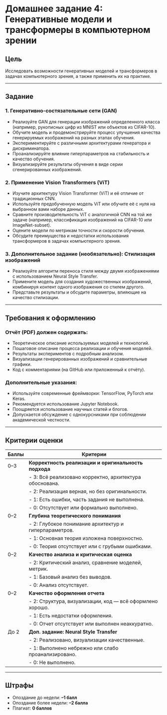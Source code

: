 
# Домашнее задание 4: Генеративные модели и трансформеры в компьютерном зрении

## Цель
Исследовать возможности генеративных моделей и трансформеров в задачах компьютерного зрения, а также применить их на практике.

---

## Задание

### 1. Генеративно-состязательные сети (GAN)
- Реализуйте GAN для генерации изображений определенного класса (например, рукописных цифр из MNIST или объектов из CIFAR-10).
- Обучите модель и продемонстрируйте процесс улучшения качества генерируемых изображений на разных этапах обучения.
- Экспериментируйте с различными архитектурами генератора и дискриминатора.
- Проанализируйте влияние гиперпараметров на стабильность и качество обучения.
- Визуализируйте результаты обучения в виде серии сгенерированных изображений.

### 2. Применение Vision Transformers (ViT)
- Изучите архитектуру Vision Transformer (ViT) и её отличие от традиционных CNN.
- Используйте предобученную модель ViT или обучите её с нуля на выбранном вами наборе данных.
- Сравните производительность ViT с аналогичной CNN на той же задаче (например, классификация изображений на CIFAR-10 или ImageNet-subset).
- Оцените модели по метрикам точности и скорости обучения.
- Обсудите преимущества и недостатки использования трансформеров в задачах компьютерного зрения.

### 3. Дополнительное задание (необязательно): Стилизация изображений
- Реализуйте алгоритм переноса стиля между двумя изображениями с использованием Neural Style Transfer.
- Примените модель для создания художественных изображений, комбинируя контент одного изображения со стилем другого.
- Представьте результаты и обсудите параметры, влияющие на качество стилизации.

---

## Требования к оформлению

### Отчёт (PDF) должен содержать:
- Теоретическое описание используемых моделей и технологий.
- Пошаговое описание процесса реализации и обучения моделей.
- Результаты экспериментов с подробным анализом.
- Визуализации генерированных изображений и сравнительные графики.
- Код с комментариями (на GitHub или приложенный к отчёту).

### Дополнительные указания:
- Используйте современные фреймворки: TensorFlow, PyTorch или Keras.
- Рекомендуется использование Jupyter Notebook.
- Поощряется использование научных статей и блогов.
- Допускается обсуждение с однокурсниками при соблюдении академической честности.

---

## Критерии оценки

| Баллы | Критерии |
|-------|----------|
| 0–3   | **Корректность реализации и оригинальность подхода** |
|       | - 3: Всё реализовано корректно, архитектура обоснована. |
|       | - 2: Реализация верная, но без оригинальности. |
|       | - 1: Есть ошибки, часть задания не выполнена. |
|       | - 0: Отсутствует или формально выполнено. |
| 0–2   | **Глубина теоретического понимания** |
|       | - 2: Глубокое понимание архитектур и гиперпараметров. |
|       | - 1: Основная теория изложена поверхностно. |
|       | - 0: Теория отсутствует или с грубыми ошибками. |
| 0–2   | **Качество анализа и критическая оценка** |
|       | - 2: Критический анализ, сравнение моделей, метрик. |
|       | - 1: Базовый анализ без выводов. |
|       | - 0: Анализ отсутствует. |
| 0–2   | **Качество оформления отчета** |
|       | - 2: Структура, визуализации, код — всё оформлено хорошо. |
|       | - 1: Есть недостатки оформления. |
|       | - 0: Отчет отсутствует или выполнен неаккуратно. |
| До 2  | **Доп. задание: Neural Style Transfer** |
|       | - 2: Реализовано, визуализации качественные. |
|       | - 1: Выполнено небрежно или слабо проанализировано. |
|       | - 0: Не выполнено. |

---

## Штрафы
- Опоздание до недели: **–1 балл**
- Опоздание более недели: **–2 балла**
- Плагиат: **0 баллов**
